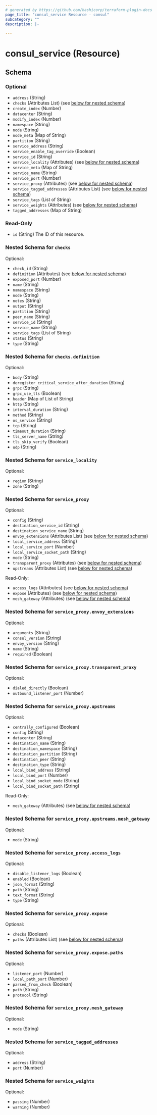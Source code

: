 ```yaml
---
# generated by https://github.com/hashicorp/terraform-plugin-docs
page_title: "consul_service Resource - consul"
subcategory: ""
description: |-
  
---
```


# consul_service (Resource)





<!-- schema generated by tfplugindocs -->
## Schema

### Optional

- `address` (String)
- `checks` (Attributes List) (see [below for nested schema](#nestedatt--checks))
- `create_index` (Number)
- `datacenter` (String)
- `modify_index` (Number)
- `namespace` (String)
- `node` (String)
- `node_meta` (Map of String)
- `partition` (String)
- `service_address` (String)
- `service_enable_tag_override` (Boolean)
- `service_id` (String)
- `service_locality` (Attributes) (see [below for nested schema](#nestedatt--service_locality))
- `service_meta` (Map of String)
- `service_name` (String)
- `service_port` (Number)
- `service_proxy` (Attributes) (see [below for nested schema](#nestedatt--service_proxy))
- `service_tagged_addresses` (Attributes List) (see [below for nested schema](#nestedatt--service_tagged_addresses))
- `service_tags` (List of String)
- `service_weights` (Attributes) (see [below for nested schema](#nestedatt--service_weights))
- `tagged_addresses` (Map of String)

### Read-Only

- `id` (String) The ID of this resource.

<a id="nestedatt--checks"></a>
### Nested Schema for `checks`

Optional:

- `check_id` (String)
- `definition` (Attributes) (see [below for nested schema](#nestedatt--checks--definition))
- `exposed_port` (Number)
- `name` (String)
- `namespace` (String)
- `node` (String)
- `notes` (String)
- `output` (String)
- `partition` (String)
- `peer_name` (String)
- `service_id` (String)
- `service_name` (String)
- `service_tags` (List of String)
- `status` (String)
- `type` (String)

<a id="nestedatt--checks--definition"></a>
### Nested Schema for `checks.definition`

Optional:

- `body` (String)
- `deregister_critical_service_after_duration` (String)
- `grpc` (String)
- `grpc_use_tls` (Boolean)
- `header` (Map of List of String)
- `http` (String)
- `interval_duration` (String)
- `method` (String)
- `os_service` (String)
- `tcp` (String)
- `timeout_duration` (String)
- `tls_server_name` (String)
- `tls_skip_verify` (Boolean)
- `udp` (String)



<a id="nestedatt--service_locality"></a>
### Nested Schema for `service_locality`

Optional:

- `region` (String)
- `zone` (String)


<a id="nestedatt--service_proxy"></a>
### Nested Schema for `service_proxy`

Optional:

- `config` (String)
- `destination_service_id` (String)
- `destination_service_name` (String)
- `envoy_extensions` (Attributes List) (see [below for nested schema](#nestedatt--service_proxy--envoy_extensions))
- `local_service_address` (String)
- `local_service_port` (Number)
- `local_service_socket_path` (String)
- `mode` (String)
- `transparent_proxy` (Attributes) (see [below for nested schema](#nestedatt--service_proxy--transparent_proxy))
- `upstreams` (Attributes List) (see [below for nested schema](#nestedatt--service_proxy--upstreams))

Read-Only:

- `access_logs` (Attributes) (see [below for nested schema](#nestedatt--service_proxy--access_logs))
- `expose` (Attributes) (see [below for nested schema](#nestedatt--service_proxy--expose))
- `mesh_gateway` (Attributes) (see [below for nested schema](#nestedatt--service_proxy--mesh_gateway))

<a id="nestedatt--service_proxy--envoy_extensions"></a>
### Nested Schema for `service_proxy.envoy_extensions`

Optional:

- `arguments` (String)
- `consul_version` (String)
- `envoy_version` (String)
- `name` (String)
- `required` (Boolean)


<a id="nestedatt--service_proxy--transparent_proxy"></a>
### Nested Schema for `service_proxy.transparent_proxy`

Optional:

- `dialed_directly` (Boolean)
- `outbound_listener_port` (Number)


<a id="nestedatt--service_proxy--upstreams"></a>
### Nested Schema for `service_proxy.upstreams`

Optional:

- `centrally_configured` (Boolean)
- `config` (String)
- `datacenter` (String)
- `destination_name` (String)
- `destination_namespace` (String)
- `destination_partition` (String)
- `destination_peer` (String)
- `destination_type` (String)
- `local_bind_address` (String)
- `local_bind_port` (Number)
- `local_bind_socket_mode` (String)
- `local_bind_socket_path` (String)

Read-Only:

- `mesh_gateway` (Attributes) (see [below for nested schema](#nestedatt--service_proxy--upstreams--mesh_gateway))

<a id="nestedatt--service_proxy--upstreams--mesh_gateway"></a>
### Nested Schema for `service_proxy.upstreams.mesh_gateway`

Optional:

- `mode` (String)



<a id="nestedatt--service_proxy--access_logs"></a>
### Nested Schema for `service_proxy.access_logs`

Optional:

- `disable_listener_logs` (Boolean)
- `enabled` (Boolean)
- `json_format` (String)
- `path` (String)
- `text_format` (String)
- `type` (String)


<a id="nestedatt--service_proxy--expose"></a>
### Nested Schema for `service_proxy.expose`

Optional:

- `checks` (Boolean)
- `paths` (Attributes List) (see [below for nested schema](#nestedatt--service_proxy--expose--paths))

<a id="nestedatt--service_proxy--expose--paths"></a>
### Nested Schema for `service_proxy.expose.paths`

Optional:

- `listener_port` (Number)
- `local_path_port` (Number)
- `parsed_from_check` (Boolean)
- `path` (String)
- `protocol` (String)



<a id="nestedatt--service_proxy--mesh_gateway"></a>
### Nested Schema for `service_proxy.mesh_gateway`

Optional:

- `mode` (String)



<a id="nestedatt--service_tagged_addresses"></a>
### Nested Schema for `service_tagged_addresses`

Optional:

- `address` (String)
- `port` (Number)


<a id="nestedatt--service_weights"></a>
### Nested Schema for `service_weights`

Optional:

- `passing` (Number)
- `warning` (Number)
